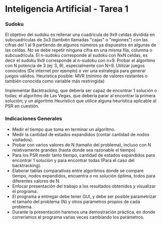 # Inteligencia Artificial - Tarea 1
### Sudoku
El objetivo del sudoku es rellenar una cuadrícula de 9x9 celdas dividida en subcuadrículas de 3x3 (también llamadas "cajas" o "regiones") con las cifras del 1 al 9 partiendo de algunos números ya dispuestos en algunas de las celdas. No se debe repetir ninguna cifra en una misma fila, columna o subcuadrícula.
El n-sudoku corresponde al sudoku con NxN celdas, es decir el sudoku 9x9 corresponde al n-sudoku con n=9. Probar el algoritmo con N potencia de 3 (ej: 3, 9), especialmente con N=9. Utilizar juegos conocidos (De internet por ejemplo) o ver una estrategia para generar juegos válidos. Heurística posible: MVR (mínimo de valores restantes o también conocida como variable más restringida)

Implementar Backtracking, que debería ser capaz de encontrar 1 solución o todas; el algoritmo de Las Vegas, que debería parar al encontrar la primera solución; y un
algoritmo Heurístico que utilice alguna heurística aplicable al PSR en cuestión.

### Indicaciones Generales
- Medir el tiempo que toma en terminar un algoritmo.
- Medir la cantidad de estados expandidos (contar cantidad de nodos visitados).
- Probar con varios valores de N (tamaño del problema), incluso con N relativamente grandes (hasta donde sea razonable el tiempo)
- Para los PSR medir tanto tiempo, cantidad de estados expandidos para encontrar 1 solución y para encontrar todas (Para el caso del backtracking).
- Elaborar tablas comparativas entre algoritmos donde se compare tiempo, nodos expandidos, encuentra o no solución óptima, todos para diferentes valores de N.
- Enfocar presentación del trabajo a los resultados obtenidos y visualizar el programa.
- El programa a entregar debe tener GUI, y debe ser posible parametrizar el tamaño del problema (N) y otros parámetros propios de cada problema.
- Durante la presentación haremos una demostración práctica, en donde correríamos el programa varias veces cambiando los parámetros.

